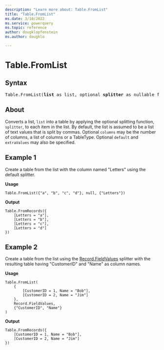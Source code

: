 ```yaml
---
description: "Learn more about: Table.FromList"
title: "Table.FromList"
ms.date: 3/10/2022
ms.service: powerquery
ms.topic: reference
author: dougklopfenstein
ms.author: dougklo

---
```

# Table.FromList

## Syntax

<pre>
Table.FromList(<b>list</b> as list, optional <b>splitter</b> as nullable function, optional <b>columns</b> as any, optional <b>default</b> as any, optional <b>extraValues</b> as nullable number) as table
</pre>
  
## About

Converts a list, `list` into a table by applying the optional splitting function, `splitter`, to each item in the list. By default, the list is assumed to be a list of text values that is split by commas. Optional `columns` may be the number of columns, a list of columns or a TableType. Optional `default` and `extraValues` may also be specified.

## Example 1

Create a table from the list with the column named "Letters" using the default splitter.

**Usage**

```powerquery-m
Table.FromList({"a", "b", "c", "d"}, null, {"Letters"})
```

**Output**

```powerquery-m
Table.FromRecords({
    [Letters = "a"],
    [Letters = "b"],
    [Letters = "c"],
    [Letters = "d"]
})
```

## Example 2

Create a table from the list using the [Record.FieldValues](record-fieldvalues.md) splitter with the resulting table having "CustomerID" and "Name" as column names.

**Usage**

```powerquery-m
Table.FromList(
    {
        [CustomerID = 1, Name = "Bob"],
        [CustomerID = 2, Name = "Jim"]
    },
    Record.FieldValues,
    {"CustomerID", "Name"}
)
```

**Output**

```powerquery-m
Table.FromRecords({
    [CustomerID = 1, Name = "Bob"],
    [CustomerID = 2, Name = "Jim"]
})
```
